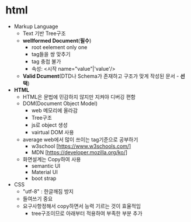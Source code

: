 # html



* Markup Language
  * Text 기반 Tree구조
  * **wellformed Document**(**필수**)
    * root eelement only one
    * tag들을 쌍 맞추기
    * tag 충첩 불가
    * 속성:  <시작 name="value"|'value'/>
  * **Valid Dcument**(DTD나 Schema가 존재하고 구조가 맞게 작성된 문서 - **선택**)
* **HTML**
  * HTML은 문법에 민감하지 않지만 지켜야 디버깅 편함
  * DOM(Document Object Model)
    * web 메모리에 올라감
    * Tree구조
    * js로 object 생성
    * vairtual DOM 사용
  * average web에서 많이 쓰이는 tag기준으로 공부하기
    * w3school [https://www.w3schools.com/]
    * MDN [https://developer.mozilla.org/ko/]
  * 화면설계는 Copy하여 사용
    * semantic UI
    * Material UI
    * boot strap
* CSS
  * "utf-8" : 한글깨짐 방지
  * 들여쓰기 중요
  * 요구사항정해서 copy하면서 능력 기르는 것이 효율적임
    * tree구조이므로 아래부터 적용하여 부족한 부분 추가